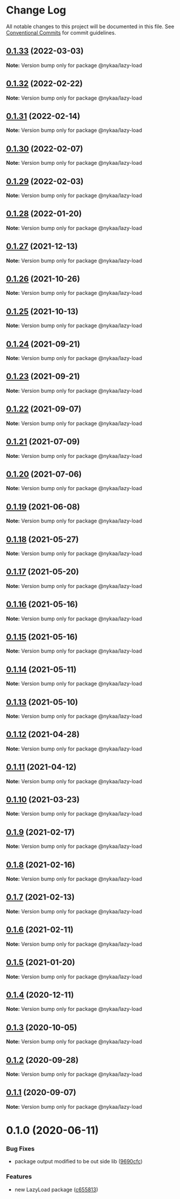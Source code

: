 # Change Log

All notable changes to this project will be documented in this file.
See [Conventional Commits](https://conventionalcommits.org) for commit guidelines.

## [0.1.33](https://github.com/Nykaa/fe-core/compare/@nykaa/lazy-load@0.1.32...@nykaa/lazy-load@0.1.33) (2022-03-03)

**Note:** Version bump only for package @nykaa/lazy-load





## [0.1.32](https://github.com/Nykaa/fe-core/compare/@nykaa/lazy-load@0.1.31...@nykaa/lazy-load@0.1.32) (2022-02-22)

**Note:** Version bump only for package @nykaa/lazy-load





## [0.1.31](https://github.com/Nykaa/fe-core/compare/@nykaa/lazy-load@0.1.30...@nykaa/lazy-load@0.1.31) (2022-02-14)

**Note:** Version bump only for package @nykaa/lazy-load





## [0.1.30](https://github.com/Nykaa/fe-core/compare/@nykaa/lazy-load@0.1.29...@nykaa/lazy-load@0.1.30) (2022-02-07)

**Note:** Version bump only for package @nykaa/lazy-load





## [0.1.29](https://github.com/Nykaa/fe-core/compare/@nykaa/lazy-load@0.1.28...@nykaa/lazy-load@0.1.29) (2022-02-03)

**Note:** Version bump only for package @nykaa/lazy-load





## [0.1.28](https://github.com/Nykaa/fe-core/compare/@nykaa/lazy-load@0.1.27...@nykaa/lazy-load@0.1.28) (2022-01-20)

**Note:** Version bump only for package @nykaa/lazy-load





## [0.1.27](https://github.com/Nykaa/fe-core/compare/@nykaa/lazy-load@0.1.26...@nykaa/lazy-load@0.1.27) (2021-12-13)

**Note:** Version bump only for package @nykaa/lazy-load





## [0.1.26](https://github.com/Nykaa/fe-core/compare/@nykaa/lazy-load@0.1.25...@nykaa/lazy-load@0.1.26) (2021-10-26)

**Note:** Version bump only for package @nykaa/lazy-load





## [0.1.25](https://github.com/Nykaa/fe-core/compare/@nykaa/lazy-load@0.1.24...@nykaa/lazy-load@0.1.25) (2021-10-13)

**Note:** Version bump only for package @nykaa/lazy-load





## [0.1.24](https://github.com/Nykaa/fe-core/compare/@nykaa/lazy-load@0.1.23...@nykaa/lazy-load@0.1.24) (2021-09-21)

**Note:** Version bump only for package @nykaa/lazy-load





## [0.1.23](https://github.com/Nykaa/fe-core/compare/@nykaa/lazy-load@0.1.22...@nykaa/lazy-load@0.1.23) (2021-09-21)

**Note:** Version bump only for package @nykaa/lazy-load





## [0.1.22](https://github.com/Nykaa/fe-core/compare/@nykaa/lazy-load@0.1.21...@nykaa/lazy-load@0.1.22) (2021-09-07)

**Note:** Version bump only for package @nykaa/lazy-load





## [0.1.21](https://github.com/Nykaa/fe-core/compare/@nykaa/lazy-load@0.1.20...@nykaa/lazy-load@0.1.21) (2021-07-09)

**Note:** Version bump only for package @nykaa/lazy-load





## [0.1.20](https://github.com/Nykaa/fe-core/compare/@nykaa/lazy-load@0.1.19...@nykaa/lazy-load@0.1.20) (2021-07-06)

**Note:** Version bump only for package @nykaa/lazy-load





## [0.1.19](https://github.com/Nykaa/fe-core/compare/@nykaa/lazy-load@0.1.18...@nykaa/lazy-load@0.1.19) (2021-06-08)

**Note:** Version bump only for package @nykaa/lazy-load





## [0.1.18](https://github.com/Nykaa/fe-core/compare/@nykaa/lazy-load@0.1.17...@nykaa/lazy-load@0.1.18) (2021-05-27)

**Note:** Version bump only for package @nykaa/lazy-load





## [0.1.17](https://github.com/Nykaa/fe-core/compare/@nykaa/lazy-load@0.1.16...@nykaa/lazy-load@0.1.17) (2021-05-20)

**Note:** Version bump only for package @nykaa/lazy-load





## [0.1.16](https://github.com/Nykaa/fe-core/compare/@nykaa/lazy-load@0.1.15...@nykaa/lazy-load@0.1.16) (2021-05-16)

**Note:** Version bump only for package @nykaa/lazy-load





## [0.1.15](https://github.com/Nykaa/fe-core/compare/@nykaa/lazy-load@0.1.14...@nykaa/lazy-load@0.1.15) (2021-05-16)

**Note:** Version bump only for package @nykaa/lazy-load





## [0.1.14](https://github.com/Nykaa/fe-core/compare/@nykaa/lazy-load@0.1.13...@nykaa/lazy-load@0.1.14) (2021-05-11)

**Note:** Version bump only for package @nykaa/lazy-load





## [0.1.13](https://github.com/Nykaa/fe-core/compare/@nykaa/lazy-load@0.1.12...@nykaa/lazy-load@0.1.13) (2021-05-10)

**Note:** Version bump only for package @nykaa/lazy-load





## [0.1.12](https://github.com/Nykaa/fe-core/compare/@nykaa/lazy-load@0.1.11...@nykaa/lazy-load@0.1.12) (2021-04-28)

**Note:** Version bump only for package @nykaa/lazy-load





## [0.1.11](https://github.com/Nykaa/fe-core/compare/@nykaa/lazy-load@0.1.10...@nykaa/lazy-load@0.1.11) (2021-04-12)

**Note:** Version bump only for package @nykaa/lazy-load





## [0.1.10](https://github.com/Nykaa/fe-core/compare/@nykaa/lazy-load@0.1.9...@nykaa/lazy-load@0.1.10) (2021-03-23)

**Note:** Version bump only for package @nykaa/lazy-load





## [0.1.9](https://github.com/Nykaa/fe-core/compare/@nykaa/lazy-load@0.1.8...@nykaa/lazy-load@0.1.9) (2021-02-17)

**Note:** Version bump only for package @nykaa/lazy-load





## [0.1.8](https://github.com/Nykaa/fe-core/compare/@nykaa/lazy-load@0.1.7...@nykaa/lazy-load@0.1.8) (2021-02-16)

**Note:** Version bump only for package @nykaa/lazy-load





## [0.1.7](https://github.com/Nykaa/fe-core/compare/@nykaa/lazy-load@0.1.6...@nykaa/lazy-load@0.1.7) (2021-02-13)

**Note:** Version bump only for package @nykaa/lazy-load





## [0.1.6](https://github.com/Nykaa/fe-core/compare/@nykaa/lazy-load@0.1.5...@nykaa/lazy-load@0.1.6) (2021-02-11)

**Note:** Version bump only for package @nykaa/lazy-load





## [0.1.5](https://github.com/Nykaa/fe-core/compare/@nykaa/lazy-load@0.1.4...@nykaa/lazy-load@0.1.5) (2021-01-20)

**Note:** Version bump only for package @nykaa/lazy-load





## [0.1.4](https://github.com/Nykaa/fe-core/compare/@nykaa/lazy-load@0.1.3...@nykaa/lazy-load@0.1.4) (2020-12-11)

**Note:** Version bump only for package @nykaa/lazy-load





## [0.1.3](https://github.com/Nykaa/fe-core/compare/@nykaa/lazy-load@0.1.2...@nykaa/lazy-load@0.1.3) (2020-10-05)

**Note:** Version bump only for package @nykaa/lazy-load





## [0.1.2](https://github.com/Nykaa/fe-core/compare/@nykaa/lazy-load@0.1.1...@nykaa/lazy-load@0.1.2) (2020-09-28)

**Note:** Version bump only for package @nykaa/lazy-load





## [0.1.1](https://github.com/Nykaa/fe-core/compare/@nykaa/lazy-load@0.1.0...@nykaa/lazy-load@0.1.1) (2020-09-07)

**Note:** Version bump only for package @nykaa/lazy-load





# 0.1.0 (2020-06-11)


### Bug Fixes

* package output modified to be out side lib ([9690cfc](https://github.com/Nykaa/fe-core/commit/9690cfc17883fa44a044cca0cdf95ac34aa6ed83))


### Features

* new LazyLoad package ([c655813](https://github.com/Nykaa/fe-core/commit/c65581325b6d47b6c3477d780b776cf083d0fe5b))

